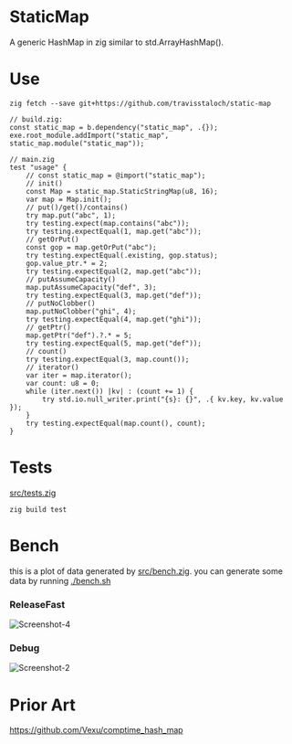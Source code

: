 # StaticMap

A generic HashMap in zig similar to std.ArrayHashMap().

# Use
```console
zig fetch --save git+https://github.com/travisstaloch/static-map
```
```zig
// build.zig:
const static_map = b.dependency("static_map", .{});
exe.root_module.addImport("static_map", static_map.module("static_map"));
```
```zig
// main.zig
test "usage" {
    // const static_map = @import("static_map");
    // init()
    const Map = static_map.StaticStringMap(u8, 16);
    var map = Map.init();
    // put()/get()/contains()
    try map.put("abc", 1);
    try testing.expect(map.contains("abc"));
    try testing.expectEqual(1, map.get("abc"));
    // getOrPut()
    const gop = map.getOrPut("abc");
    try testing.expectEqual(.existing, gop.status);
    gop.value_ptr.* = 2;
    try testing.expectEqual(2, map.get("abc"));
    // putAssumeCapacity()
    map.putAssumeCapacity("def", 3);
    try testing.expectEqual(3, map.get("def"));
    // putNoClobber()
    map.putNoClobber("ghi", 4);
    try testing.expectEqual(4, map.get("ghi"));
    // getPtr()
    map.getPtr("def").?.* = 5;
    try testing.expectEqual(5, map.get("def"));
    // count()
    try testing.expectEqual(3, map.count());
    // iterator()
    var iter = map.iterator();
    var count: u8 = 0;
    while (iter.next()) |kv| : (count += 1) {
        try std.io.null_writer.print("{s}: {}", .{ kv.key, kv.value });
    }
    try testing.expectEqual(map.count(), count);
}
```

# Tests

[src/tests.zig](src/tests.zig)

```console
zig build test
```

# Bench

this is a plot of data generated by [src/bench.zig](src/bench.zig).  you can generate some data by running [./bench.sh](./bench.sh)

### ReleaseFast
![Screenshot-4](https://github.com/user-attachments/assets/2bc4b4ca-571f-4145-873a-8bf19f5c42c7)

### Debug
![Screenshot-2](https://github.com/user-attachments/assets/983c04d8-fd2a-4755-ad69-a8d94de3f28f)

# Prior Art

https://github.com/Vexu/comptime_hash_map 
